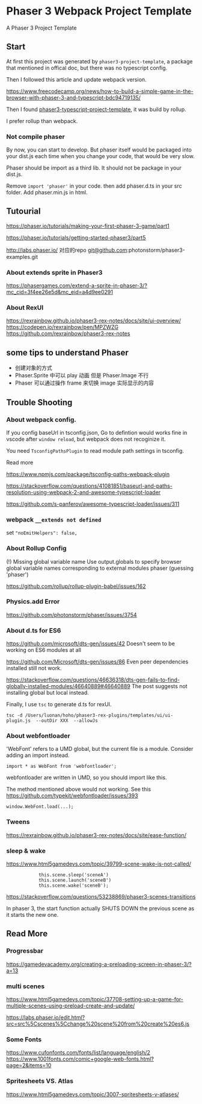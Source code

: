 # Phaser 3 Webpack Project Template

A Phaser 3 Project Template


## Start
At first this project was generated by `phaser3-project-template`,  a package that mentioned in offical doc, but there was no typescript config.

Then I followed this article and update webpack version.

https://www.freecodecamp.org/news/how-to-build-a-simple-game-in-the-browser-with-phaser-3-and-typescript-bdc94719135/


Then I found [phaser3-typescript-project-template](https://github.com/photonstorm/phaser3-typescript-project-template), it was build by rollup.

I prefer rollup than webpack.

### Not compile phaser
By now, you can start to develop. But phaser itself would be packaged into your dist.js each time when you change your code, that would be very slow.

Phaser should be import as a third lib. It should not be package in your dist.js.


Remove `import 'phaser'` in your code. then add phaser.d.ts in your src folder. Add phaser.min.js in html.


## Tutourial
https://phaser.io/tutorials/making-your-first-phaser-3-game/part1

https://phaser.io/tutorials/getting-started-phaser3/part5

http://labs.phaser.io/   对应的repo  git@github.com:photonstorm/phaser3-examples.git


### About extends sprite in Phaser3
https://phasergames.com/extend-a-sprite-in-phaser-3/?mc_cid=3f4ee26e5d&mc_eid=a4d9ee0291


### About RexUI
https://rexrainbow.github.io/phaser3-rex-notes/docs/site/ui-overview/
https://codepen.io/rexrainbow/pen/MPZWZG
https://github.com/rexrainbow/phaser3-rex-notes

## some tips to understand Phaser
- 创建对象的方式
- Phaser.Sprite 中可以 play 动画  但是 Phaser.Image 不行
- Phaser 可以通过操作 frame 来切换 image 实际显示的内容


## Trouble Shooting



### About webpack config.
If you config baseUrl in tsconfig.json, Go to defintion would works fine in vscode after `window reload`, but webpack does not recoginize it.

You need `TsconfigPathsPlugin` to read module path settings in tsconfig.

Read more

https://www.npmjs.com/package/tsconfig-paths-webpack-plugin

https://stackoverflow.com/questions/41081851/baseurl-and-paths-resolution-using-webpack-2-and-awesome-typescript-loader

https://github.com/s-panferov/awesome-typescript-loader/issues/311


### webpack `__extends not defined`
set `"noEmitHelpers": false,`


### About Rollup Config
(!) Missing global variable name
Use output.globals to specify browser global variable names corresponding to external modules
phaser (guessing 'phaser')

https://github.com/rollup/rollup-plugin-babel/issues/162


### Physics.add Error

https://github.com/photonstorm/phaser/issues/3754


### About d.ts for ES6

https://github.com/microsoft/dts-gen/issues/42
Doesn't seem to be working on ES6 modules at all

https://github.com/Microsoft/dts-gen/issues/86
Even peer dependencies installed still not work.


https://stackoverflow.com/questions/46636318/dts-gen-fails-to-find-globally-installed-modules/46640889#46640889
The post suggests not installing global but local instead.


Finally, I use `tsc` to generate d.ts for rexUI.
```
tsc -d /Users/luonan/hoho/phaser3-rex-plugins/templates/ui/ui-plugin.js  --outDir XXX  --allowJs
```

### About webfontloader
'WebFont' refers to a UMD global, but the current file is a module. Consider adding an import instead.


```
import * as WebFont from 'webfontloader';
```
webfontloader are written in UMD, so you should import like this.


The method mentioned above would not working.
See this https://github.com/typekit/webfontloader/issues/393
```
window.WebFont.load(...);
```


### Tweens
https://rexrainbow.github.io/phaser3-rex-notes/docs/site/ease-function/


### sleep & wake
https://www.html5gamedevs.com/topic/39799-scene-wake-is-not-called/

```
            this.scene.sleep('sceneA')
            this.scene.launch('sceneB')
            this.scene.wake('sceneB');
```
https://stackoverflow.com/questions/53238869/phaser3-scenes-transitions

In phaser 3, the start function actually SHUTS DOWN the previous scene as it starts the new one.


## Read More

### Progressbar
https://gamedevacademy.org/creating-a-preloading-screen-in-phaser-3/?a=13

### multi scenes
https://www.html5gamedevs.com/topic/37708-setting-up-a-game-for-multiple-scenes-using-preload-create-and-update/

https://labs.phaser.io/edit.html?src=src%5Cscenes%5Cchange%20scene%20from%20create%20es6.js

### Some Fonts
https://www.cufonfonts.com/fonts/list/language/english/2
https://www.1001fonts.com/comic+google-web-fonts.html?page=2&items=10


### Spritesheets VS. Atlas
https://www.html5gamedevs.com/topic/3007-spritesheets-v-atlases/